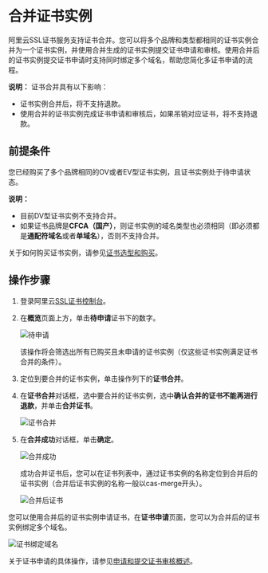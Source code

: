 # 合并证书实例

阿里云SSL证书服务支持证书合并。您可以将多个品牌和类型都相同的证书实例合并为一个证书实例，并使用合并生成的证书实例提交证书申请和审核。使用合并后的证书实例提交证书申请时支持同时绑定多个域名，帮助您简化多证书申请的流程。

**说明：** 证书合并具有以下影响：

-   证书实例合并后，将不支持退款。
-   使用合并的证书实例完成证书申请和审核后，如果吊销对应证书，将不支持退款。

## 前提条件

您已经购买了多个品牌相同的OV或者EV型证书实例，且证书实例处于待申请状态。

**说明：**

-   目前DV型证书实例不支持合并。
-   如果证书品牌是**CFCA（国产）**，则证书实例的域名类型也必须相同（即必须都是**通配符域名**或者**单域名**），否则不支持合并。

关于如何购买证书实例，请参见[证书选型和购买](/cn.zh-CN/.md)。

## 操作步骤

1.  登录阿里云[SSL证书控制台](https://yundunnext.console.aliyun.com/?p=cas)。

2.  在**概览**页面上方，单击**待申请**证书下的数字。

    ![待申请 ](https://static-aliyun-doc.oss-accelerate.aliyuncs.com/assets/img/zh-CN/5382096061/p187289.png)

    该操作将会筛选出所有已购买且未申请的证书实例（仅这些证书实例满足证书合并的条件）。

3.  定位到要合并的证书实例，单击操作列下的**证书合并**。

4.  在**证书合并**对话框，选中要合并的证书实例，选中**确认合并的证书不能再进行退款**，并单击**合并证书**。

    ![证书合并](https://static-aliyun-doc.oss-accelerate.aliyuncs.com/assets/img/zh-CN/5382096061/p187301.png)

5.  在**合并成功**对话框，单击**确定**。

    ![合并成功](https://static-aliyun-doc.oss-accelerate.aliyuncs.com/assets/img/zh-CN/5382096061/p187302.png)

    成功合并证书后，您可以在证书列表中，通过证书实例的名称定位到合并后的证书实例（合并后证书实例的名称一般以cas-merge开头）。

    ![合并后证书](https://static-aliyun-doc.oss-accelerate.aliyuncs.com/assets/img/zh-CN/4266947061/p188613.png)


您可以使用合并后的证书实例申请证书，在**证书申请**页面，您可以为合并后的证书实例绑定多个域名。

![证书绑定域名](https://static-aliyun-doc.oss-accelerate.aliyuncs.com/assets/img/zh-CN/5382096061/p187397.png)

关于证书申请的具体操作，请参见[申请和提交证书审核概述](/cn.zh-CN/证书申请和提交审核/申请和提交审核流程/概述.md)。


